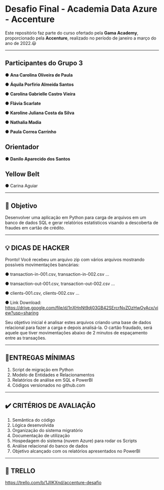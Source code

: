 # Desafio Final - Academia Data Azure - Accenture

Este repositório faz parte do curso ofertado pela **Gama Academy**, proporcionado pela **Accenture**, realizado no período de janeiro a março do ano de 2022.😃

---
## Participantes do Grupo 3

● **Ana Carolina Oliveira de Paula**

● **Áquila Porfirio Almeida Santos**

● **Carolina Gabrielle Castro Vieira**

● **Flávia Scarlate**

● **Karoline Juliana Costa da Silva**

● **Nathalia Madia**

● **Paula Correa Carrinho**

## Orientador

● **Danilo Aparecido dos Santos**

## Yellow Belt

● Carina Aguiar

---
## 🎯 Objetivo
Desenvolver uma aplicação em Python para carga de arquivos em um banco de dados SQL e gerar relatórios estatísticos visando a descoberta de fraudes em cartão de crédito.

---
## 💡 DICAS DE HACKER
Pronto! Você recebeu um arquivo zip com vários arquivos mostrando possíveis movimentações bancárias:

● transaction-in-001.csv, transaction-in-002.csv …

● transaction-out-001.csv, transaction-out-002.csv …

● clients-001.csv, clients-002.csv …

● Link Download: https://drive.google.com/file/d/1nXHnNt9dj03GB42SErcrNvZOzHwOyAcx/view?usp=sharing


Seu objetivo inicial é analisar estes arquivos criando uma base de dados relacional para fazer a carga e depois analisá-la. O cartão fraudado, será aquele que tiver movimentações abaixo de 2 minutos de espaçamento entre as transações.

---
## 📝ENTREGAS MÍNIMAS

1. Script de migração em Python
2. Modelo de Entidades e Relacionamentos
3. Relatórios de análise em SQL e PowerBI
4. Códigos versionados no github.com

---
## ✔️ CRITÉRIOS DE AVALIAÇÃO

1. Semântica do código
2. Lógica desenvolvida
3. Organização do sistema migratório
4. Documentação de utilização
5. Hospedagem do sistema (nuvem Azure) para rodar os Scripts
6. Análise relacional do banco de dados
7. Objetivo alcançado com os relatórios apresentados no PowerBI

---
## 📌 TRELLO
https://trello.com/b/1JIIKXnd/accenture-desafio
